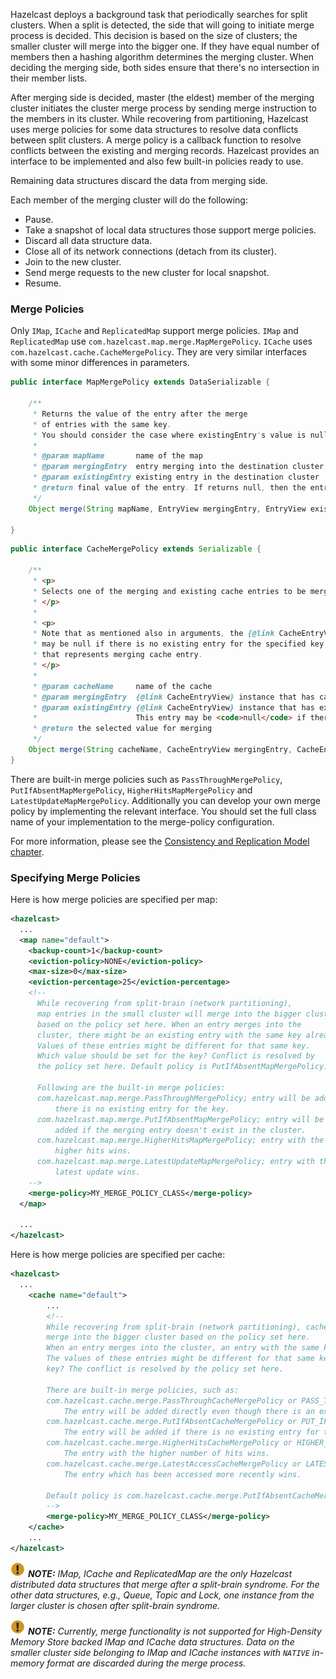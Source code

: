 

Hazelcast deploys a background task that periodically searches for split clusters. When a split is detected, the side that will going to initiate merge process is decided. This decision is based on the size of clusters; the smaller cluster will merge into the bigger one. If they have equal number of members then a hashing algorithm determines the merging cluster. When deciding the merging side, both sides ensure that there's no intersection in their member lists.

After merging side is decided, master (the eldest) member of the merging cluster initiates the cluster merge process by sending merge instruction to the members in its cluster.
While recovering from partitioning, Hazelcast uses merge policies for some data structures to resolve data conflicts between split clusters. A merge policy is a callback function to resolve conflicts between the existing and merging records. Hazelcast provides an interface to be implemented and also few built-in policies ready to use.

Remaining data structures discard the data from merging side.

Each member of the merging cluster will do the following:

- Pause.
- Take a snapshot of local data structures those support merge policies.
- Discard all data structure data.
- Close all of its network connections (detach from its cluster).
- Join to the new cluster.
- Send merge requests to the new cluster for local snapshot.
- Resume.

### Merge Policies

Only `IMap`, `ICache` and `ReplicatedMap` support merge policies. `IMap` and `ReplicatedMap` use `com.hazelcast.map.merge.MapMergePolicy`. `ICache` uses `com.hazelcast.cache.CacheMergePolicy`. They are very similar interfaces with some minor differences in parameters.

```java
public interface MapMergePolicy extends DataSerializable {

    /**
     * Returns the value of the entry after the merge
     * of entries with the same key.
     * You should consider the case where existingEntry's value is null.
     *
     * @param mapName       name of the map
     * @param mergingEntry  entry merging into the destination cluster
     * @param existingEntry existing entry in the destination cluster
     * @return final value of the entry. If returns null, then the entry will be removed.
     */
    Object merge(String mapName, EntryView mergingEntry, EntryView existingEntry);

}
```

```java
public interface CacheMergePolicy extends Serializable {

    /**
     * <p>
     * Selects one of the merging and existing cache entries to be merged.
     * </p>
     *
     * <p>
     * Note that as mentioned also in arguments, the {@link CacheEntryView} instance that represents existing cache entry
     * may be null if there is no existing entry for the specified key in the the {@link CacheEntryView} instance
     * that represents merging cache entry.
     * </p>
     *
     * @param cacheName     name of the cache
     * @param mergingEntry  {@link CacheEntryView} instance that has cache entry to be merged
     * @param existingEntry {@link CacheEntryView} instance that has existing cache entry.
     *                      This entry may be <code>null</code> if there is no existing cache entry.
     * @return the selected value for merging
     */
    Object merge(String cacheName, CacheEntryView mergingEntry, CacheEntryView existingEntry);
}
```

There are built-in merge policies such as `PassThroughMergePolicy`, `PutIfAbsentMapMergePolicy`, `HigherHitsMapMergePolicy` and `LatestUpdateMapMergePolicy`. Additionally you can develop your own merge policy by implementing the relevant interface. You should set the full class name of your implementation to the merge-policy configuration.  

For more information, please see the [Consistency and Replication Model chapter](/2550_Consistency_and_Replication_Model.md).

### Specifying Merge Policies

Here is how merge policies are specified per map:

```xml
<hazelcast>
  ...
  <map name="default">
    <backup-count>1</backup-count>
    <eviction-policy>NONE</eviction-policy>
    <max-size>0</max-size>
    <eviction-percentage>25</eviction-percentage>
    <!--
      While recovering from split-brain (network partitioning),
      map entries in the small cluster will merge into the bigger cluster
      based on the policy set here. When an entry merges into the
      cluster, there might be an existing entry with the same key already.
      Values of these entries might be different for that same key.
      Which value should be set for the key? Conflict is resolved by
      the policy set here. Default policy is PutIfAbsentMapMergePolicy.

      Following are the built-in merge policies:
      com.hazelcast.map.merge.PassThroughMergePolicy; entry will be added if
          there is no existing entry for the key.
      com.hazelcast.map.merge.PutIfAbsentMapMergePolicy; entry will be
          added if the merging entry doesn't exist in the cluster.
      com.hazelcast.map.merge.HigherHitsMapMergePolicy; entry with the
          higher hits wins.
      com.hazelcast.map.merge.LatestUpdateMapMergePolicy; entry with the
          latest update wins.
    -->
    <merge-policy>MY_MERGE_POLICY_CLASS</merge-policy>
  </map>

  ...
</hazelcast>
```

Here is how merge policies are specified per cache:

```xml
<hazelcast>
  ...
    <cache name="default">
        ...
        <!--       
        While recovering from split-brain (network partitioning), cache entries in the small cluster
        merge into the bigger cluster based on the policy set here.
        When an entry merges into the cluster, an entry with the same key might already exist in the cluster.
        The values of these entries might be different for that same key. Which value should be set for the
        key? The conflict is resolved by the policy set here.

        There are built-in merge policies, such as:
        com.hazelcast.cache.merge.PassThroughCacheMergePolicy or PASS_THROUGH:
            The entry will be added directly even though there is an existing entry for the key.
        com.hazelcast.cache.merge.PutIfAbsentCacheMergePolicy or PUT_IF_ABSENT:
            The entry will be added if there is no existing entry for the key.
        com.hazelcast.cache.merge.HigherHitsCacheMergePolicy or HIGHER_HITS:
            The entry with the higher number of hits wins.
        com.hazelcast.cache.merge.LatestAccessCacheMergePolicy or LATEST_ACCESS:
            The entry which has been accessed more recently wins.

        Default policy is com.hazelcast.cache.merge.PutIfAbsentCacheMergePolicy
        -->
        <merge-policy>MY_MERGE_POLICY_CLASS</merge-policy>        
    </cache>
    ...
</hazelcast>    
```

![image](../images/NoteSmall.jpg) ***NOTE:*** *IMap, ICache and ReplicatedMap are  the only Hazelcast distributed data structures that merge after a split-brain syndrome. For the other data structures, e.g., Queue, Topic and Lock, one instance from the larger cluster is chosen after split-brain syndrome.*

![image](../images/NoteSmall.jpg) ***NOTE:*** *Currently, merge functionality is not supported for High-Density Memory Store backed IMap and ICache data structures. Data on the smaller cluster side belonging to IMap and ICache instances with `NATIVE` in-memory format are discarded during the merge process.*

